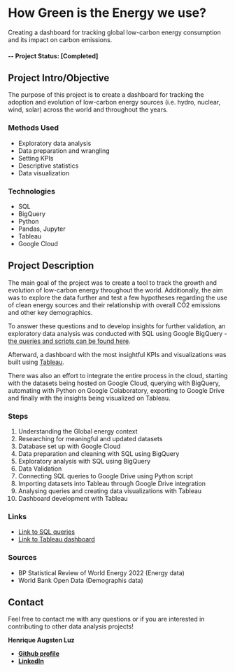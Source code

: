 # How Green is the Energy we use? 
Creating a dashboard for tracking global low-carbon energy consumption and its impact on carbon emissions.

#### -- Project Status: [Completed]

## Project Intro/Objective
The purpose of this project is to create a dashboard for tracking the adoption and evolution of low-carbon energy sources (i.e. hydro, nuclear, wind, solar) across the world and throughout the years.


### Methods Used
* Exploratory data analysis
* Data preparation and wrangling
* Setting KPIs
* Descriptive statistics   
* Data visualization

### Technologies
* SQL
* BigQuery
* Python
* Pandas, Jupyter
* Tableau
* Google Cloud


## Project Description
The main goal of the project was to create a tool to track the growth and evolution of low-carbon energy throughout the world. Additionally, the aim was to explore the data further and test a few hypotheses regarding the use of clean energy sources and their relationship with overall CO2 emissions and other key demographics. 

To answer these questions and to develop insights for further validation, an exploratory data analysis was conducted with SQL using Google BigQuery - [the queries and scripts can be found here](https://github.com/hafluz/data-insights/blob/main/How_Green_is_the_Energy_We_Use_v4.ipynb).

Afterward, a dashboard with the most insightful KPIs and visualizations was built using [Tableau](https://public.tableau.com/views/GlobalEnergyConsumptionDashboard/HOWGREENISTHEENERGYWEUSE?:language=pt-BR&publish=yes&:display_count=n&:origin=viz_share_link). 

There was also an effort to integrate the entire process in the cloud, starting with the datasets being hosted on Google Cloud, querying with BigQuery, automating with Python on Google Colaboratory, exporting to Google Drive and finally with the insights being visualized on Tableau.


### Steps

1. Understanding the Global energy context
2. Researching for meaningful and updated datasets
3. Database set up with Google Cloud
4. Data preparation and cleaning with SQL using BigQuery 
5. Exploratory analysis with SQL using BigQuery 
6. Data Validation
7. Connecting SQL queries to Google Drive using Python script
8. Importing datasets into Tableau through Google Drive integration
9. Analysing queries and creating data visualizations with Tableau
10. Dashboard development with Tableau


### Links
* [Link to SQL queries](https://github.com/hafluz/data-insights/blob/main/How_Green_is_the_Energy_We_Use_v4.ipynb)
* [Link to Tableau dashboard](https://public.tableau.com/views/GlobalEnergyConsumptionDashboard/HOWGREENISTHEENERGYWEUSE?:language=pt-BR&publish=yes&:display_count=n&:origin=viz_share_link)

### Sources
* BP Statistical Review of World Energy 2022 (Energy data)
* World Bank Open Data (Demographis data)


## Contact
Feel free to contact me with any questions or if you are interested in contributing to other data analysis projects!

**Henrique Augsten Luz**

* **[Github profile](https://github.com/hafluz)**
* **[LinkedIn](https://www.linkedin.com/in/henrique-augsten-luz)**


